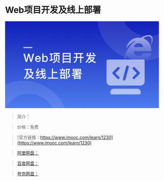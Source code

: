 # Web项目开发及线上部署

![img](../../assets/5fe4430e00011fb105400304.jpg)

> 简介：

> 价格：免费

> [官方链接：https://www.imooc.com/learn/1230](https://www.imooc.com/learn/1230)

> [阿里网盘：]()

> [百度网盘：]()

> [夸克网盘：]()
